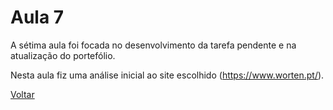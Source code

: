 # Aula 7

 A sétima aula foi focada no desenvolvimento da tarefa pendente e na atualização do portefólio.

Nesta aula fiz uma análise inicial ao site escolhido (https://www.worten.pt/). 

[Voltar](../readme.md)
